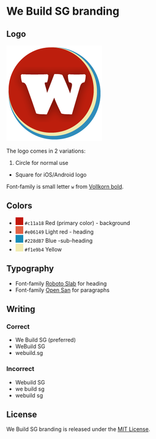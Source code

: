 We Build SG branding
===

Logo
---

![We Build SG logo](readme-img/logo.png)

The logo comes in 2 variations:

1. Circle for normal use
- Square for iOS/Android logo

Font-family is small letter `w` from [Vollkorn bold](https://www.google.com/fonts/specimen/Vollkorn).

Colors
---

- ![](readme-img/red.jpg) `#c11a18` Red (primary color) - background
- ![](readme-img/light-red.jpg) `#e06149` Light red - heading
- ![](readme-img/blue.jpg) `#228dB7` Blue -sub-heading
- ![](readme-img/yellow.jpg) `#f1e9b4` Yellow

Typography
---

- Font-family [Roboto Slab](http://www.google.com/fonts/specimen/Roboto+Slab) for heading
- Font-family [Open San](http://www.google.com/fonts/specimen/Open+Sans) for paragraphs

Writing
---

### Correct

- We Build SG (preferred)
- WeBuild SG
- webuild.sg

### Incorrect

- Webuild SG
- we build sg
- webuild sg

License
---

We Build SG branding is released under the [MIT License](http://opensource.org/licenses/MIT).
